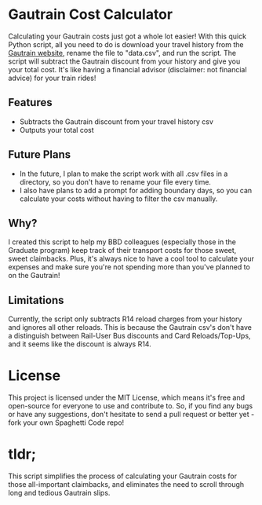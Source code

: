 # Gautrain Cost Calculator

Calculating your Gautrain costs just got a whole lot easier! With this quick Python script, all you need to do is download your travel history from the [Gautrain website](https://www.gautrain.co.za/account/travelhistory), rename the file to "data.csv", and run the script. The script will subtract the Gautrain discount from your history and give you your total cost. It's like having a financial advisor (disclaimer: not financial advice) for your train rides!

## Features

- Subtracts the Gautrain discount from your travel history csv
- Outputs your total cost

## Future Plans

- In the future, I plan to make the script work with all .csv files in a directory, so you don't have to rename your file every time.
- I also have plans to add a prompt for adding boundary days, so you can calculate your costs without having to filter the csv manually.

## Why?

I created this script to help my BBD colleagues (especially those in the Graduate program) keep track of their transport costs for those sweet, sweet claimbacks. Plus, it's always nice to have a cool tool to calculate your expenses and make sure you're not spending more than you've planned to on the Gautrain!

## Limitations

Currently, the script only subtracts R14 reload charges from your history and ignores all other reloads. This is because the Gautrain csv's don't have a distinguish between Rail-User Bus discounts and Card Reloads/Top-Ups, and it seems like the discount is always R14.

# License

This project is licensed under the MIT License, which means it's free and open-source for everyone to use and contribute to. So, if you find any bugs or have any suggestions, don't hesitate to send a pull request or better yet - fork your own Spaghetti Code repo!

# tldr;

This script simplifies the process of calculating your Gautrain costs for those all-important claimbacks, and eliminates the need to scroll through long and tedious Gautrain slips.
